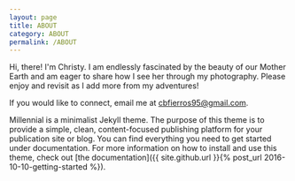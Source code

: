 ```yaml
---
layout: page
title: ABOUT
category: ABOUT
permalink: /ABOUT
---
```


Hi, there! I'm Christy. I am endlessly fascinated by the beauty of our Mother Earth and am eager to share how I see her through my photography. Please enjoy and revisit as I add more from my adventures! 

If you would like to connect, email me at cbfierros95@gmail.com.


Millennial is a minimalist Jekyll theme. The purpose of this theme is to provide a simple, clean, content-focused publishing platform for your publication site or blog. You can find everything you need to get started under documentation. For more information on how to install and use this theme, check out [the documentation]({{ site.github.url }}{% post_url 2016-10-10-getting-started %}).
